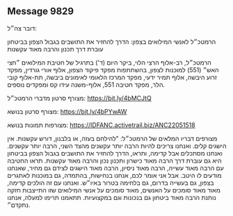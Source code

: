 ## Message 9829

דובר צה״ל:

הרמטכ״ל לאנשי המילואים בצפון: הדרך להחזיר את התושבים בגבול הצפון בביטחון עוברת דרך תכנון והרבה מאוד עקשנות

הרמטכ״ל, רב-אלוף הרצי הלוי, ביקר היום (ד') בתרגיל של חטיבת המילואים ״חצי האש״ (551) למוכנות לצפון, בהשתתפות מפקד פיקוד הצפון, אלוף אורי גורדין, מפקד זרוע היבשה, אלוף תמיר ידעי, מפקד המרכז הלאומי לאימונים ביבשה, תת-אלוף קובי הלר, מפקד חטיבה 551, אלוף-משנה עידו קס ומפקדים נוספים.

מצורף סרטון מדברי הרמטכ״ל: 
https://bit.ly/4bMCJtQ

מצורף סרטון בנושא: 
https://bit.ly/4bPYwAW

מצורפות תמונות בנושא:
https://IDFANC.activetrail.biz/ANC22051518

מצורפים דבריו המלאים של הרמטכ״ל: "להילחם בעזה, או בלבנון, דורש עקשנות. אין הישגים קלים. ואנחנו צריכים להיות הרבה יותר עקשנים מהצד השני, הרבה יותר עקשנים. ואנחנו מסתכלים אבל קדימה, ותראו, הדרך להחזיר את התושבים בגבול הצפון בביטחון היא גם עוברת דרך הרבה מאוד כישרון ותכנון נכון והרבה מאוד עקשנות. תראו החטיבה עם הרבה מאוד עשייה, הרבה מאוד ניסיון, הרבה מאוד הישגים לצידם גם מחיר, שאנחנו מודעים לו היטב. אבל אני אומר לכם, אנחנו בנחישות, בהתמדה, גם במוכנות לאתגרים בצפון, גם בעשייה בדרום, גם בלחימה בטרור באיו״ש. ואנחנו עם זה הולכים קדימה, מאוד מאוד סומכים על האנשים, מאוד סומכים על אנשי המילואים שזו התייצבות חזקה נותנת הרבה מאוד ביטחון גם בנכונות וגם במקצועיות. תתאמנו תרימו למעלה, אנחנו נתקדם״.

